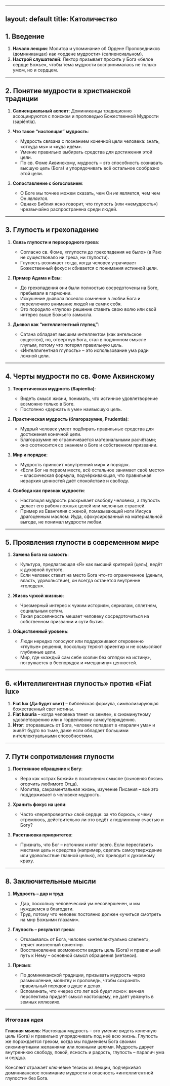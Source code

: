 
---
layout: default
title: Католичество
---

## 1. Введение

1. **Начало лекции**: Молитва и упоминание об Ордене Проповедников (доминиканцах) как «ордене мудрости» (сапиенсиальном).  
2. **Настрой слушателей**: Лектор призывает просить у Бога «белое сердце Божье», чтобы тема мудрости воспринималась не только умом, но и сердцем.

---

## 2. Понятие мудрости в христианской традиции

1. **Сапиенциальный аспект**: Доминиканцы традиционно ассоциируются с поиском и проповедью Божественной Мудрости (sapiéntia).  
2. **Что такое “настоящая” мудрость**:  
   - Мудрость связана с познанием конечной цели человека: знать, «откуда мы» и «куда идём».  
   - Умение правильно выбирать средства для достижения этой цели.  
   - По св. Фоме Аквинскому, мудрость – это способность сознавать высшую цель (Бога) и упорядочивать всё остальное сообразно этой цели.

3. **Сопоставление с богословием**:  
   - О Боге мы точнее можем сказать, чем Он *не* является, чем чем Он *является*.  
   - Однако Библия ясно говорит, что глупость (или «немудрость») чрезвычайно распространена среди людей.

---

## 3. Глупость и грехопадение

1. **Связь глупости и первородного греха**:  
   - Согласно св. Фоме, «глупости до грехопадения не было» (в Раю не существовало ни греха, ни глупости).  
   - Глупость возникает тогда, когда человек утрачивает Божественный фокус и сбивается с понимания истинной цели.  

2. **Пример Адама и Евы**:  
   - До грехопадения они были полностью сосредоточены на Боге, пребывали в гармонии.  
   - Искушение дьявола посеяло сомнение в любви Бога и переключило внимание людей на самих себя.  
   - Это породило «глупое» решение ставить свою волю или свой интерес выше Божьего замысла.

3. **Дьявол как “интеллигентный глупец”**:  
   - Сатана обладает высшим интеллектом (как ангельское существо), но, отвергнув Бога, стал в подлинном смысле глупым, потому что потерял правильную цель.  
   - «Интеллигентная глупость» – это использование ума ради ложной цели.

---

## 4. Черты мудрости по св. Фоме Аквинскому

1. **Теоретическая мудрость (Sapientia)**:  
   - Видеть смысл жизни, понимать, что истинное удовлетворение возможно только в Боге.  
   - Постоянно «держать в уме» наивысшую цель.

2. **Практическая мудрость (благоразумие, Prudentia)**:  
   - Мудрый человек умеет подбирать правильные средства для достижения конечной цели.  
   - Благоразумие не ограничивается материальными расчётами; оно соотносится со знанием о Боге и собственном призвании.

3. **Мир и порядок**:  
   - Мудрость приносит «внутренний мир» и порядок.  
   - «Если Бог на первом месте, всё остальное занимает своё место» – классическая формула, подчёркивающая, что правильная иерархия ценностей даёт спокойствие и свободу.

4. **Свобода как признак мудрости**:  
   - Настоящая мудрость раскрывает свободу человека, а глупость делает его рабом ложных целей или мелочных страстей.  
   - Пример из Евангелия с женой, помазывающей ноги Иисуса драгоценным маслом: Иуда, сфокусированный на материальной выгоде, не понимал мудрости любви.

---

## 5. Проявления глупости в современном мире

1. **Замена Бога на самость**:  
   - Культура, предлагающая «Я» как высший критерий (цель), ведёт к духовной пустоте.  
   - Если человек ставит на место Бога что-то ограниченное (деньги, власть, удовольствие), он всегда останется внутренне «голоден».  

2. **Жизнь чужой жизнью**:  
   - Чрезмерный интерес к чужим историям, сериалам, сплетням, социальным сетям.  
   - Такая рассеянность мешает человеку сосредоточиться на собственном призвании и сути бытия.  

3. **Общественный уровень**:  
   - Люди нередко голосуют или поддерживают откровенно «глупые» решения, поскольку теряют ориентир и не осмысляют глубинные цели.  
   - Мир, где «каждый сам себе хозяин без оглядки на истину», погружается в беспорядок и «мешанину» ценностей.

---

## 6. «Интеллигентная глупость» против «Fiat lux»

1. **Fiat lux (Да будет свет)** – библейская формула, символизирующая божественный свет истины.  
2. **Fiat luxuria** – когда человека тянет «к земле», к сиюминутному удовлетворению или к горделивому самоутверждению.  
3. **Итог**: оторвавшись от Бога, человек попадает в «паралич ума» и живёт будто во тьме, даже если обладает большими интеллектуальными способностями.

---

## 7. Пути сопротивления глупости

1. **Постоянное обращение к Богу**:  
   - Вера как «страх Божий» в позитивном смысле (сыновняя боязнь огорчить любимого Отца).  
   - Молитва, сакраментальная жизнь, изучение Писания – всё это поддерживает в человеке мудрость.

2. **Хранить фокус на цели**:  
   - Часто «перепроверять» своё сердце: за что борюсь, к чему стремлюсь, действительно ли это ведёт к подлинному счастью и Богу?

3. **Расстановка приоритетов**:  
   - Признать, что Бог – источник и итог всего. Если переставить местами цель и средства (например, сделать самоутверждение или удовольствие главной целью), это приводит к духовному краху.

---

## 8. Заключительные мысли

1. **Мудрость – дар и труд**:  
   - Дар, поскольку человеческий ум несовершенен, и мы нуждаемся в благодати.  
   - Труд, потому что человек постоянно должен «учиться смотреть на мир Божьими глазами».

2. **Глупость – результат греха**:  
   - Отказываясь от Бога, человек «интеллектуально слепнет», теряет жизненный ориентир.  
   - Восстановление возможности видеть цель (Бога) и правильный путь к Нему – основной смысл обращения (метанои).

3. **Призыв**:  
   - По доминиканской традиции, призывать мудрость через размышление, молитву и проповедь, чтобы сохранять правильный порядок в душе и делах.  
   - Вспоминать, что «через сто лет всё будет ясно»: вечная перспектива придаёт смысл настоящему, не даёт увязнуть в земных иллюзиях.

---

### Итоговая идея

**Главная мысль**: Настоящая мудрость – это умение видеть конечную цель (Бога) и правильно упорядочивать под неё всю жизнь. Глупость же порождается грехом, когда мы подменяем Бога своими сиюминутными желаниями или ложными целями. Мудрость дарует внутреннюю свободу, покой, ясность и радость, глупость – паралич ума и сердца. 

Конспект отражает ключевые тезисы из лекции, подчеркивая доминиканское понимание мудрости и опасность «интеллигентной глупости» без Бога.

